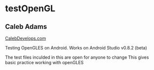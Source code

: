 testOpenGL
==========

Caleb Adams
-----------

[CalebDevelops.com](http://www.calebdevelops.com)

Testing OpenGLES on Android. Works on Android Studio v0.8.2 (beta)

The test files inculded in this are open for anyone to change
This gives basic practice working with openGLES

